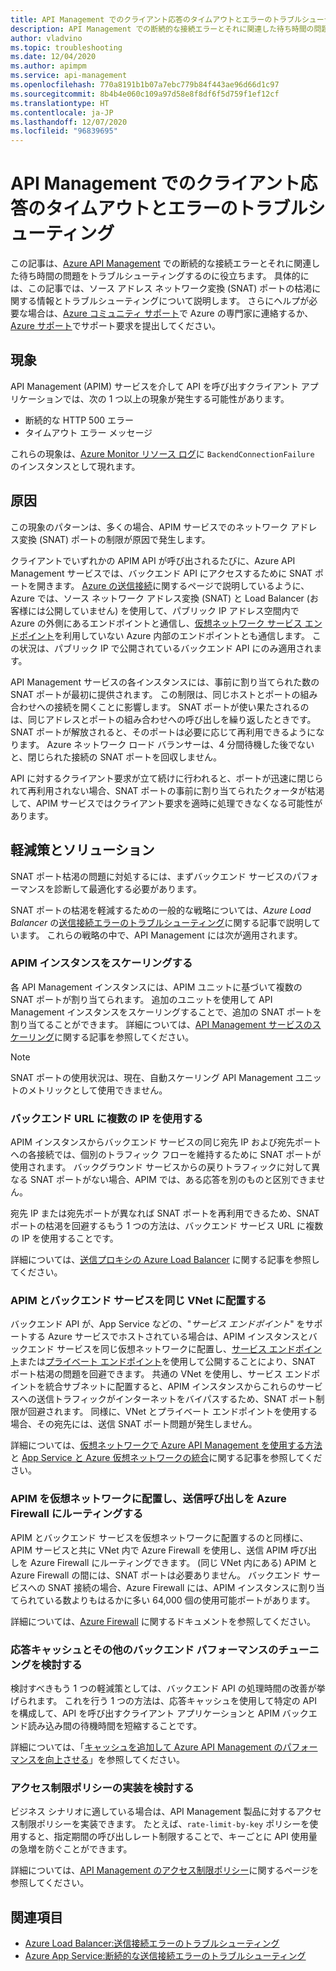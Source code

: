 ```yaml
---
title: API Management でのクライアント応答のタイムアウトとエラーのトラブルシューティング
description: API Management での断続的な接続エラーとそれに関連した待ち時間の問題をトラブルシューティングする
author: vladvino
ms.topic: troubleshooting
ms.date: 12/04/2020
ms.author: apimpm
ms.service: api-management
ms.openlocfilehash: 770a8191b1b07a7ebc779b84f443ae96d66d1c97
ms.sourcegitcommit: 8b4b4e060c109a97d58e8f8df6f5d759f1ef12cf
ms.translationtype: HT
ms.contentlocale: ja-JP
ms.lasthandoff: 12/07/2020
ms.locfileid: "96839695"
---
```

# <a name="troubleshooting-client-response-timeouts-and-errors-with-api-management"></a>API Management でのクライアント応答のタイムアウトとエラーのトラブルシューティング

この記事は、[Azure API Management](./api-management-key-concepts.md) での断続的な接続エラーとそれに関連した待ち時間の問題をトラブルシューティングするのに役立ちます。 具体的には、この記事では、ソース アドレス ネットワーク変換 (SNAT) ポートの枯渇に関する情報とトラブルシューティングについて説明します。 さらにヘルプが必要な場合は、[Azure コミュニティ サポート](https://azure.microsoft.com/support/community/)で Azure の専門家に連絡するか、[Azure サポート](https://azure.microsoft.com/support/options/)でサポート要求を提出してください。

## <a name="symptoms"></a>現象

API Management (APIM) サービスを介して API を呼び出すクライアント アプリケーションでは、次の 1 つ以上の現象が発生する可能性があります。

* 断続的な HTTP 500 エラー
* タイムアウト エラー メッセージ

これらの現象は、[Azure Monitor リソース ログ](../azure-monitor/platform/resource-logs.md)に `BackendConnectionFailure` のインスタンスとして現れます。

## <a name="cause"></a>原因

この現象のパターンは、多くの場合、APIM サービスでのネットワーク アドレス変換 (SNAT) ポートの制限が原因で発生します。

クライアントでいずれかの APIM API が呼び出されるたびに、Azure API Management サービスでは、バックエンド API にアクセスするために SNAT ポートを開きます。 [Azure の送信接続](../load-balancer/load-balancer-outbound-connections.md)に関するページで説明しているように、Azure では、ソース ネットワーク アドレス変換 (SNAT) と Load Balancer (お客様には公開していません) を使用して、パブリック IP アドレス空間内で Azure の外側にあるエンドポイントと通信し、[仮想ネットワーク サービス エンドポイント](../virtual-network/virtual-network-service-endpoints-overview.md)を利用していない Azure 内部のエンドポイントとも通信します。 この状況は、パブリック IP で公開されているバックエンド API にのみ適用されます。

API Management サービスの各インスタンスには、事前に割り当てられた数の SNAT ポートが最初に提供されます。 この制限は、同じホストとポートの組み合わせへの接続を開くことに影響します。 SNAT ポートが使い果たされるのは、同じアドレスとポートの組み合わせへの呼び出しを繰り返したときです。 SNAT ポートが解放されると、そのポートは必要に応じて再利用できるようになります。 Azure ネットワーク ロード バランサーは、4 分間待機した後でないと、閉じられた接続の SNAT ポートを回収しません。

API に対するクライアント要求が立て続けに行われると、ポートが迅速に閉じられて再利用されない場合、SNAT ポートの事前に割り当てられたクォータが枯渇して、APIM サービスではクライアント要求を適時に処理できなくなる可能性があります。

## <a name="mitigations-and-solutions"></a>軽減策とソリューション

SNAT ポート枯渇の問題に対処するには、まずバックエンド サービスのパフォーマンスを診断して最適化する必要があります。

SNAT ポートの枯渇を軽減するための一般的な戦略については、*Azure Load Balancer* の[送信接続エラーのトラブルシューティング](../load-balancer/troubleshoot-outbound-connection.md)に関する記事で説明しています。 これらの戦略の中で、API Management には次が適用されます。

### <a name="scale-your-apim-instance"></a>APIM インスタンスをスケーリングする

各 API Management インスタンスには、APIM ユニットに基づいて複数の SNAT ポートが割り当てられます。 追加のユニットを使用して API Management インスタンスをスケーリングすることで、追加の SNAT ポートを割り当てることができます。 詳細については、[API Management サービスのスケーリング](upgrade-and-scale.md#scale-your-api-management-service)に関する記事を参照してください。

> [!NOTE]
> SNAT ポートの使用状況は、現在、自動スケーリング API Management ユニットのメトリックとして使用できません。

### <a name="use-multiple-ips-for-your-backend-urls"></a>バックエンド URL に複数の IP を使用する

APIM インスタンスからバックエンド サービスの同じ宛先 IP および宛先ポートへの各接続では、個別のトラフィック フローを維持するために SNAT ポートが使用されます。 バックグラウンド サービスからの戻りトラフィックに対して異なる SNAT ポートがない場合、APIM では、ある応答を別のものと区別できません。

宛先 IP または宛先ポートが異なれば SNAT ポートを再利用できるため、SNAT ポートの枯渇を回避するもう 1 つの方法は、バックエンド サービス URL に複数の IP を使用することです。

詳細については、[送信プロキシの Azure Load Balancer](../load-balancer/load-balancer-outbound-connections.md) に関する記事を参照してください。

### <a name="place-your-apim-and-backend-service-in-the-same-vnet"></a>APIM とバックエンド サービスを同じ VNet に配置する

バックエンド API が、App Service などの、"*サービス エンドポイント*" をサポートする Azure サービスでホストされている場合は、APIM インスタンスとバックエンド サービスを同じ仮想ネットワークに配置し、[サービス エンドポイント](../virtual-network/virtual-network-service-endpoints-overview.md)または[プライベート エンドポイント](../private-link/private-endpoint-overview.md)を使用して公開することにより、SNAT ポート枯渇の問題を回避できます。 共通の VNet を使用し、サービス エンドポイントを統合サブネットに配置すると、APIM インスタンスからこれらのサービスへの送信トラフィックがインターネットをバイパスするため、SNAT ポート制限が回避されます。 同様に、VNet とプライベート エンドポイントを使用する場合、その宛先には、送信 SNAT ポート問題が発生しません。

詳細については、[仮想ネットワークで Azure API Management を使用する方法](api-management-using-with-vnet.md)と [App Service と Azure 仮想ネットワークの統合](../app-service/web-sites-integrate-with-vnet.md)に関する記事を参照してください。

### <a name="place-your-apim-in-a-virtual-network-and-route-outbound-calls-to-azure-firewall"></a>APIM を仮想ネットワークに配置し、送信呼び出しを Azure Firewall にルーティングする

APIM とバックエンド サービスを仮想ネットワークに配置するのと同様に、APIM サービスと共に VNet 内で Azure Firewall を使用し、送信 APIM 呼び出しを Azure Firewall にルーティングできます。 (同じ VNet 内にある) APIM と Azure Firewall の間には、SNAT ポートは必要ありません。 バックエンド サービスへの SNAT 接続の場合、Azure Firewall には、APIM インスタンスに割り当てられている数よりもはるかに多い 64,000 個の使用可能ポートがあります。

詳細については、[Azure Firewall](../firewall/overview.md) に関するドキュメントを参照してください。

### <a name="consider-response-caching-and-other-backend-performance-tuning"></a>応答キャッシュとその他のバックエンド パフォーマンスのチューニングを検討する

検討すべきもう 1 つの軽減策としては、バックエンド API の処理時間の改善が挙げられます。 これを行う 1 つの方法は、応答キャッシュを使用して特定の API を構成して、API を呼び出すクライアント アプリケーションと APIM バックエンド読み込み間の待機時間を短縮することです。

詳細については、「[キャッシュを追加して Azure API Management のパフォーマンスを向上させる](api-management-howto-cache.md)」を参照してください。

### <a name="consider-implementing-access-restriction-policies"></a>アクセス制限ポリシーの実装を検討する

ビジネス シナリオに適している場合は、API Management 製品に対するアクセス制限ポリシーを実装できます。 たとえば、`rate-limit-by-key` ポリシーを使用すると、指定期間の呼び出しレート制限することで、キーごとに API 使用量の急増を防ぐことができます。

詳細については、[API Management のアクセス制限ポリシー](api-management-access-restriction-policies.md)に関するページを参照してください。

## <a name="see-also"></a>関連項目

* [Azure Load Balancer:送信接続エラーのトラブルシューティング](../load-balancer/troubleshoot-outbound-connection.md)
* [Azure App Service:断続的な送信接続エラーのトラブルシューティング](../app-service/troubleshoot-intermittent-outbound-connection-errors.md)
